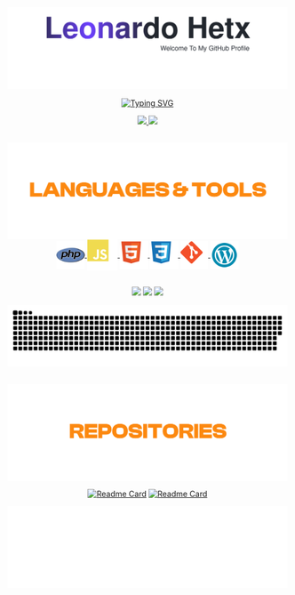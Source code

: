 <div align="center">
  
![header](https://github.com/LeonardoHetx/LeonardoHetx/blob/master/assets/header.svg)

<!-- [![Typing SVG](https://readme-typing-svg.herokuapp.com/?&font=Lobster&color=6B3EFF&size=35&center=true&vCenter=true&width=1000&lines=Hi+There!;I'm+a+Front-end++Web+Developer:%29)](https://git.io/typing-svg) -->
[![Typing SVG](https://readme-typing-svg.herokuapp.com?font=Lobster&size=35&duration=3000&pause=1000&color=DF7B12&center=true&vCenter=true&width=500&lines=Hi+there!;I'm+a+Front-end+Web+Developer+:%29)](https://git.io/typing-svg)
  
<div align="center">
  <a href="https://github.com/LeonardoHetx">
  <img height="180em" src="https://github-readme-stats.vercel.app/api?username=LeonardoHetx&show_icons=true&include_all_commits=true&count_private=true&title_color=C0ACFF&text_color=C0ACFF&bg_color=10,22272E,22272E,6b3eff&icon_color=6B3EFF&hide_border=true"/>
  <img height="180em" src="https://github-readme-stats.vercel.app/api/top-langs/?username=LeonardoHetx&show_icons=true&include_all_commits=true&count_private=true&title_color=C0ACFF&text_color=C0ACFF&bg_color=10,6b3eff,22272E,22272E&icon_color=6B3EFFF&hide_border=true"/>
</div>

##

<div align="center" style="display: inline_block">
<img align="center" alt="Languages & Tools" width="609px" src="assets/laguangesandtools.svg">
<br>
  <img align="center" alt="LeonardoHetx-HTML" width="10%" src="assets/php-icon.svg">
  <img align="center" alt="LeonardoHetx-JS" width="11%" src="assets/js-icon.svg">
  <img align="center" alt="LeonardoHetx-HTML" width="10%" src="assets/html-icon.svg">
  <img align="center" alt="LeonardoHetx-CSS" width="10%" src="assets/css-icon.svg">
  <img align="center" alt="LeonardoHetx-GIT" width="10%" src="assets/git-icon.svg">
  <img align="center" alt="LeonardoHetx-GIT" width="10%" src="assets/wordpress-icon.svg">
<br>
</div>
  
  ##
 
<div> 
  <a href="https://www.instagram.com/leu.hetx/" target="_blank"><img src="https://img.shields.io/badge/-Instagram-%23E4405F?style=for-the-badge&logo=instagram&logoColor=white" target="_blank"></a>
  <a href = "mailto:leonardohetx@gmail.com" target="_blank" ><img src="https://img.shields.io/badge/-Gmail-%23333?style=for-the-badge&logo=gmail&logoColor=white" target="_blank"></a>
  <a href="https://www.linkedin.com/in/leonardo-henrique-texeira-5b4a312aa/" target="_blank"><img src="https://img.shields.io/badge/-LinkedIn-%230077B5?style=for-the-badge&logo=linkedin&logoColor=white" target="_blank"></a> 
  
  ![Snake animation](https://github.com/LeonardoHetx/LeonardoHetx/blob/output/transparent.svg)
  

  ##
  
<div align="center">
  <img align="center" alt="Repositories" width="609px" src="assets/repositories.svg">
</div>
  
  [![Readme Card](https://github-readme-stats.vercel.app/api/pin/?username=LeonardoHetx&repo=TIC-TAC-TOE&title_color=C0ACFF&text_color=C0ACFF&bg_color=10,6b3eff,22272E,22272E&icon_color=6B3EFFF&hide_border=true)](https://github.com/LeonardoHetx/TIC-TAC-TOE)
  [![Readme Card](https://github-readme-stats.vercel.app/api/pin/?username=LeonardoHetx&repo=30-DAYS-CSS&title_color=C0ACFF&text_color=C0ACFF&bg_color=10,22272E,22272E,6b3eff&icon_color=6B3EFF&hide_border=true)](https://github.com/LeonardoHetx/30-DAYS-CSS)
 
</div>

![footer](https://github.com/LeonardoHetx/LeonardoHetx/blob/master/assets/footer.svg)

</div>
